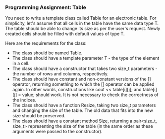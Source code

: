 ### Programming Assignment: Table

You need to write a template class called Table for an electronic table. For simplicity, let's assume that all cells in the table have the same data type T. The table should be able to change its size as per the user's request. Newly created cells should be filled with default values of type T.

Here are the requirements for the class:

- The class should be named Table.
- The class should have a template parameter T - the type of the element in a cell.
- The class should have a constructor that takes two size_t parameters - the number of rows and columns, respectively.
- The class should have constant and non-constant versions of the [] operator, returning something to which the [] operator can be applied again. In other words, constructions like cout << table[i][j]; and table[i][j] = value; should work. It is not necessary to check the correctness of the indices.
- The class should have a function Resize, taking two size_t parameters and changing the size of the table. The old data that fits into the new size should be preserved.
- The class should have a constant method Size, returning a pair<size_t, size_t> representing the size of the table (in the same order as these arguments were passed to the constructor).
